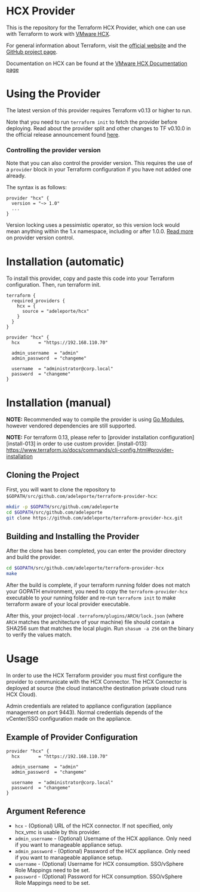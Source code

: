 # HCX Provider

This is the repository for the Terraform HCX Provider, which one can use with
Terraform to work with [VMware HCX][vmware-hcx].

[vmware-hcx]: https://cloud.vmware.com/vmware-hcx

For general information about Terraform, visit the [official
website][tf-website] and the [GitHub project page][tf-github].

[tf-website]: https://terraform.io/
[tf-github]: https://github.com/hashicorp/terraform


Documentation on HCX can be found at the [VMware HCX Documentation page](hhttps://docs.vmware.com/en/VMware-HCX/index.html)


# Using the Provider

The latest version of this provider requires Terraform v0.13 or higher to run.

Note that you need to run `terraform init` to fetch the provider before
deploying. Read about the provider split and other changes to TF v0.10.0 in the
official release announcement found [here][tf-0.10-announce].

[tf-0.10-announce]: https://www.hashicorp.com/blog/hashicorp-terraform-0-10/

### Controlling the provider version

Note that you can also control the provider version. This requires the use of a
`provider` block in your Terraform configuration if you have not added one
already.

The syntax is as follows:

```hcl
provider "hcx" {
  version = "~> 1.0"
  ...
}
```


Version locking uses a pessimistic operator, so this version lock would mean
anything within the 1.x namespace, including or after 1.0.0. [Read
more][provider-vc] on provider version control.

[provider-vc]: https://www.terraform.io/docs/configuration/providers.html#provider-versions

# Installation (automatic)

To install this provider, copy and paste this code into your Terraform configuration. Then, run terraform init.

```hcl
terraform {
  required_providers {
    hcx = {
      source = "adeleporte/hcx"
    }
  }
}

provider "hcx" {
  hcx       = "https://192.168.110.70"

  admin_username  = "admin"
  admin_password  = "changeme"

  username  = "administrator@corp.local"
  password  = "changeme"
}
```

# Installation (manual)


**NOTE:** Recommended way to compile the provider is using [Go Modules](https://blog.golang.org/using-go-modules), however vendored dependencies are still supported.

**NOTE:** For terraform 0.13, please refer to [provider installation configuration][install-013] in order to use custom provider.
[install-013]: https://www.terraform.io/docs/commands/cli-config.html#provider-installation


## Cloning the Project

First, you will want to clone the repository to
`$GOPATH/src/github.com/adeleporte/terraform-provider-hcx`:

```sh
mkdir -p $GOPATH/src/github.com/adeleporte
cd $GOPATH/src/github.com/adeleporte
git clone https://github.com/adeleporte/terraform-provider-hcx.git
```

## Building and Installing the Provider

After the clone has been completed, you can enter the provider directory and build the provider.

```sh
cd $GOPATH/src/github.com/adeleporte/terraform-provider-hcx
make
```

After the build is complete, if your terraform running folder does not match your GOPATH environment, you need to copy the `terraform-provider-hcx` executable to your running folder and re-run `terraform init` to make terraform aware of your local provider executable.

After this, your project-local `.terraform/plugins/ARCH/lock.json` (where `ARCH`
matches the architecture of your machine) file should contain a SHA256 sum that
matches the local plugin. Run `shasum -a 256` on the binary to verify the values
match.

# Usage

In order to use the HCX Terraform provider you must first configure the provider to communicate with the HCX Connector. The HCX Connector is deployed at source (the cloud instance/the destination private cloud runs HCX Cloud).

Admin credentials are related to appliance configuration (appliance management on port 9443).
Normal credentials depends of the vCenter/SSO configuration made on the appliance.



## Example of Provider Configuration

```hcl
provider "hcx" {
  hcx       = "https://192.168.110.70"

  admin_username  = "admin"
  admin_password  = "changeme"

  username  = "administrator@corp.local"
  password  = "changeme"
}
```

## Argument Reference

* `hcx` - (Optional) URL of the HCX connector. If not specified, only hcx_vmc is usable by this provider.
* `admin_username` - (Optional) Username of the HCX appliance. Only need if you want to manageable appliance setup.
* `admin_password` - (Optional) Password of the HCX appliance. Only need if you want to manageable appliance setup.
* `username` - (Optional) Username for HCX consumption. SSO/vSphere Role Mappings need to be set.
* `password` - (Optional) Password for HCX consumption. SSO/vSphere Role Mappings need to be set.



